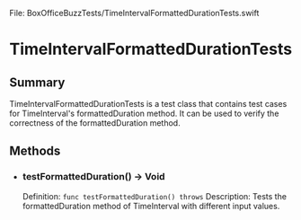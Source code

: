 File: BoxOfficeBuzzTests/TimeIntervalFormattedDurationTests.swift

# TimeIntervalFormattedDurationTests
## Summary
TimeIntervalFormattedDurationTests is a test class that contains test cases for TimeInterval's formattedDuration method. It can be used to verify the correctness of the formattedDuration method.

## Methods
- ### testFormattedDuration() -> Void
  Definition: `func testFormattedDuration() throws`
  Description: Tests the formattedDuration method of TimeInterval with different input values.

